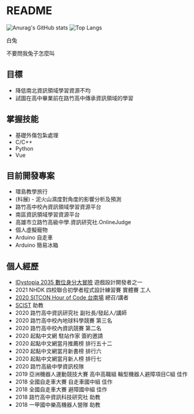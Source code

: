 # README

![Anurag's GitHub stats](https://github-readme-stats.vercel.app/api?username=Rukiren&layout=compact&theme=vue-dark)
![Top Langs](https://github-readme-stats.vercel.app/api/top-langs/?username=Rukiren&layout=compact&theme=vue-dark)

白兔  

不要問我兔子怎麼叫   

## 目標
- 降低南北資訊領域學習資源不均
- 試圖在高中畢業前在路竹高中傳承資訊領域的學習

## 掌握技能
- 基礎外傷包紮處理
- C/C++
- Python
- Vue 

## 目前開發專案
- 環島教學旅行
- (科展) - 泥火山濕度對角度的影響分析及預測
- 路竹高中校內資訊領域學習資源平台
- 南區資訊領域學習資源平台
- 高雄市立路竹高級中學.資訊研究社.OnlineJudge
- 個人虛擬寵物
- Arduino 自走車
- Arduino 簡易冰箱

## 個人經歷  
- [IDystopia 2035 數位身分大冒險](https://g0v.hackmd.io/@qsl-tuBOSqqgZqsmYAFtzA/ryS4ob4WP/https%3A%2F%2Fg0v.hackmd.io%2FW4pZelEoTDyuYWiQBndr6Q) 遊戲設計開發者之一
- 2021 NHDK 四校聯合初學者程式設計練習賽 實體賽 工人
- [2020 SITCON Hour of Code 台南場](https://flic.kr/s/aHsmTkAPFt) 總召/講者
- [SCIST](https://scist.org/) 助教
- 2020 路竹高中資訊研究社 副社長/發起人/講師
- 2020 路竹高中校內地球科學競賽 第三名
- 2020 路竹高中校內資訊競賽 第二名
- 2020 起點中文網 駐站作家 簽約邀請
- 2020 起點中文網當月推薦榜 排行五十二
- 2020 起點中文網當月新書榜 排行六
- 2020 起點中文網當月新人榜 排行七
- 2020 路竹高級中學資訊校隊
- 2019 亞洲機器人運動競技大賽 高中高職組 輪型機器人避障項目C組 佳作
- 2018 全國自走車大賽 自走車國中組 佳作
- 2018 全國自走車大賽 避障國中組 佳作
- 2018 路竹高中資訊科技研究社 助教
- 2018 一甲國中樂高機器人營隊 助教
